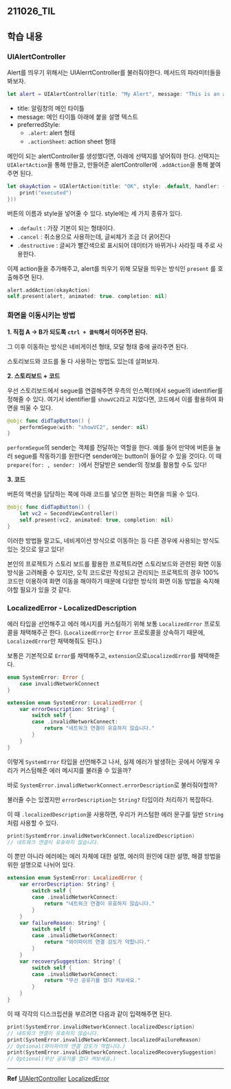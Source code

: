 ﻿## 211026_TIL

## 학습 내용 

### UIAlertController

Alert를 띄우기 위해서는 UIAlerrtController를 불러줘야한다. 
메서드의 파라미터들을 봐보자. 

```swift
let alert = UIAlertController(title: "My Alert", message: "This is an alert.", preferredStyle: .alert)
```

- title: 알림창의 메인 타이틀
- message: 메인 타이틀 아래에 붙을 설명 텍스트
- preferredStyle: 
	- `.alert`:	 alert 형태
	- `.actionSheet`: action sheet 형태

메인이 되는 alertController를 생성했다면, 아래에 선택지를 넣어줘야 한다. 선택지는 `UIAlertAction`을 통해 만들고, 만들어준 alertController에 `.addAction`을 통해 붙여주면 된다. 

```swift
let okayAction = UIAlertAction(title: "OK", style: .default, handler: { _ in 
	print("executed")
}))
```

버튼의 이름과 style을 넣어줄 수 있다. 
style에는 세 가지 종류가 있다. 

- `.default` : 가장 기본이 되는 형태이다. 
- `.cancel` : 취소용으로 사용하는데, 글씨체가 조금 더 굵어진다
- `.destructive` : 글씨가 빨간색으로 표시되어 데이터가 바뀌거나 사라질 때 주로 사용한다. 

이제 action들을 추가해주고, alert를 띄우기 위해 모달을 띄우는 방식인 `present` 를 호출해주면 된다. 
```swift
alert.addAction(okayAction)
self.present(alert, animated: true. completion: nil)
```

### 화면을 이동시키는 방법

**1. 직접 A -> B가 되도록 `ctrl + 클릭`해서 이어주면 된다.**

그 이후 이동하는 방식은 네비게이션 형태, 모달 형태 중에 골라주면 된다. 

스토리보드와 코드를 둘 다 사용하는 방법도 있는데 살펴보자. 

**2. 스토리보드 + 코드**

우선 스토리보드에서 segue를 연결해주면 우측의 인스펙터에서 segue의 identifier를 정해줄 수 있다. 여기서 identifier를 `showVC2`라고 지었다면, 코드에서 이를 활용하여 화면을 띄울 수 있다. 

```swift
@objc func didTapButton() {
	performSegue(with: "showVC2", sender: nil)
}
```

`performSegue`의 sender는 객체를 전달하는 역할을 한다. 예를 들어 만약에 버튼을 눌러 segue를 작동하기를 원한다면 sender에는 button이 들어갈 수 있을 것이다. 이 때 `prepare(for: , sender: )`에서 전달받은 sender의 정보를 활용할 수도 있다!

**3. 코드**

버튼의 액션을 담당하는 쪽에 아래 코드를 넣으면 원하는 화면을 띄울 수 있다. 

```swift
@objc func didTapButton() {
	let vc2 = SecondViewController()
	self.present(vc2, animated: true, completion: nil)
}
```

이러한 방법들 말고도, 네비게이션 방식으로 이동하는 등 다른 경우에 사용되는 방식도 있는 것으로 알고 있다! 

본인의 프로젝트가 스토리 보드를 활용한 프로젝트라면 스토리보드와 관련된 화면 이동 방식을 고려해줄 수 있지만, 오직 코드로만 작성되고 관리되는 프로젝트의 경우 100% 코드만 이용하여 화면 이동을 해야하기 때문에 다양한 방식의 화면 이동 방법을 숙지해야할 필요가 있을 것 같다. 

### LocalizedError - LocalizedDescription

에러 타입을 선언해주고 에러 메시지를 커스텀하기 위해 보통 `LocalizedError` 프로토콜을 채택해주곤 한다. (`LocalizedError`는 `Error` 프로토콜을 상속하기 때문에, `LocalizedError`만 채택해줘도 된다.)

보통은 기본적으로 `Error`를 채택해주고, `extension`으로`LocalizedError`를 채택해준다.

```swift
enum SystemError: Error {
	case invalidNetworkConnect
}

extension enum SystemError: LocalizedError {
	var errorDescription: String? {
		switch self {
		case .invalidNetworkConnect:
			return "네트워크 연결이 유효하지 않습니다."
		}
	}
}
```

이렇게 `SystemError` 타입을 선언해주고 나서, 실제 에러가 발생하는 곳에서 어떻게 우리가 커스텀해준 에러 메시지를 불러줄 수 있을까?

바로 `SystemError.invalidNetworkConnect.errorDescription`로 불러줘야할까? 

불러줄 수는 있겠지만 `errorDescription`는 `String?` 타입이라 처리하기 복잡하다. 

이 때 `.localizedDescription`을 사용하면, 우리가 커스텀한 에러 문구를 일반 `String` 처럼 사용할 수 있다.

```swift
print(SystemError.invalidNetworkConnect.localizedDescription)
// 네트워크 연결이 유효하지 않습니다.
```

이 뿐만 아니라 에러에는 에러 자체에 대한 설명, 에러의 원인에 대한 설명, 해결 방법을 위한 설명으로 나뉘어 있다. 

```swift 
extension enum SystemError: LocalizedError {
	var errorDescription: String? {
		switch self {
		case .invalidNetworkConnect:
			return "네트워크 연결이 유효하지 않습니다."
		}
	}
	var failureReason: String? {
		switch self {
		case .invalidNetworkConnect:
			return "와이파이의 연결 강도가 약합니다."
		}
	}
	var recoverySuggestion: String? {
		switch self {
		case .invalidNetworkConnect:
			return "무선 공유기를 껐다 켜보세요."
		}
	}
}
```

이 때 각각의 디스크립션을 부르려면 다음과 같이 입력해주면 된다. 

```swift
print(SystemError.invalidNetworkConnect.localizedDescription)
// 네트워크 연결이 유효하지 않습니다.
print(SystemError.invalidNetworkConnect.localizedFailureReason)
// Optional(와이파이의 연결 강도가 약합니다.)
print(SystemError.invalidNetworkConnect.localizedRecoverySuggestion)
// Optional(무선 공유기를 껐다 켜보세요.)
```



---

**Ref**
[UIAlertController](https://developer.apple.com/documentation/uikit/uialertcontroller)
[LocalizedError](https://stackoverflow.com/questions/39176196/how-to-provide-a-localized-description-with-an-error-type-in-swift)
